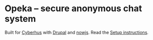 Opeka – secure anonymous chat system
====================================

Built for [Cyberhus][] with [Drupal][] and [nowjs][]. Read the [Setup instructions][].

[Cyberhus]: http://www.cyberhus.dk/
[Drupal]: http://drupal.org/
[nowjs]: http://nowjs.com/

[Setup instructions]: https://github.com/cfdp/opeka/wiki/_pages
